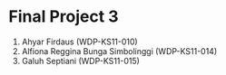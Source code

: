 # Final Project 3

1. Ahyar Firdaus (WDP-KS11-010)
2. Alfiona Reggina Bunga Simbolinggi (WDP-KS11-014)
3. Galuh Septiani (WDP-KS11-015)

